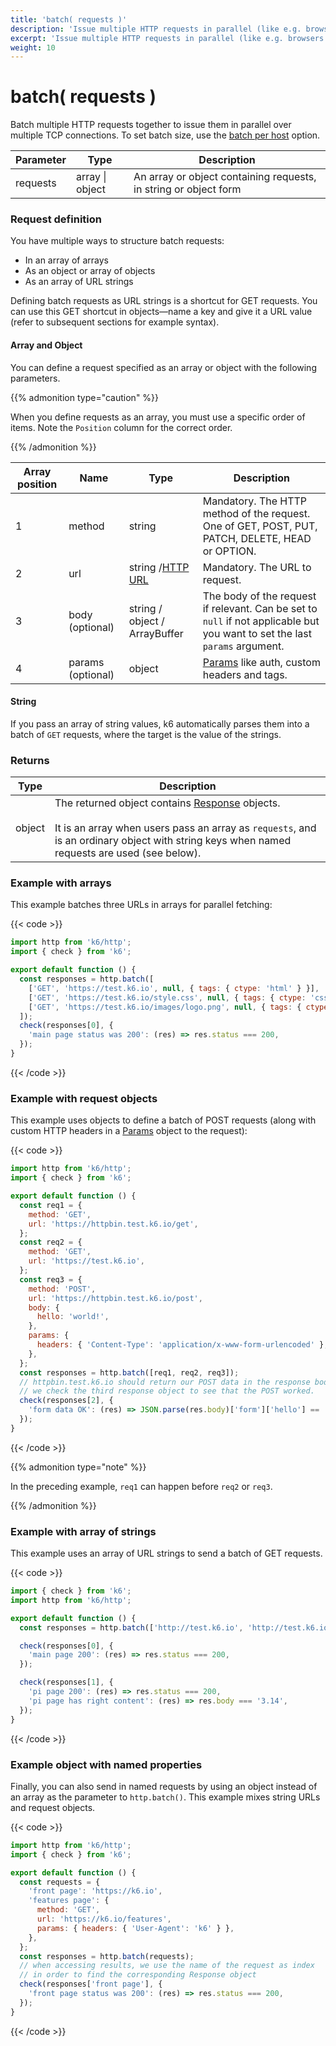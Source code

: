 ```yaml
---
title: 'batch( requests )'
description: 'Issue multiple HTTP requests in parallel (like e.g. browsers tend to do).'
excerpt: 'Issue multiple HTTP requests in parallel (like e.g. browsers tend to do).'
weight: 10
---
```


# batch( requests )

Batch multiple HTTP requests together to issue them in parallel over multiple TCP connections.
To set batch size, use the [batch per host](/docs/k6/<K6_VERSION>/using-k6/k6-options/reference#batch-per-host) option.

| Parameter | Type            | Description                                                      |
| --------- | --------------- | ---------------------------------------------------------------- |
| requests  | array \| object | An array or object containing requests, in string or object form |

### Request definition

You have multiple ways to structure batch requests:

- In an array of arrays
- As an object or array of objects
- As an array of URL strings

Defining batch requests as URL strings is a shortcut for GET requests.
You can use this GET shortcut in objects&mdash;name a key and give it a URL value
(refer to subsequent sections for example syntax).

#### Array and Object

You can define a request specified as an array or object with the following parameters.

{{% admonition type="caution" %}}

When you define requests as an array, you must use a specific order of items.
Note the `Position` column for the correct order.

{{% /admonition %}}

| Array position | Name              | Type                                                                                    | Description                                                                                                                 |
| -------------- | ----------------- | --------------------------------------------------------------------------------------- | --------------------------------------------------------------------------------------------------------------------------- |
| 1              | method            | string                                                                                  | Mandatory. The HTTP method of the request. One of GET, POST, PUT, PATCH, DELETE, HEAD or OPTION.                            |
| 2              | url               | string /[HTTP URL](/docs/k6/<K6_VERSION>/javascript-api/k6-http/url#returns) | Mandatory. The URL to request.                                                                                              |
| 3              | body (optional)   | string / object / ArrayBuffer                                                           | The body of the request if relevant. Can be set to `null` if not applicable but you want to set the last `params` argument. |
| 4              | params (optional) | object                                                                                  | [Params](/docs/k6/<K6_VERSION>/javascript-api/k6-http/params) like auth, custom headers and tags.                |

#### String

If you pass an array of string values, k6 automatically parses them into a batch of `GET` requests, where the target is the value of the strings.

### Returns

| Type   | Description                                                                                                                                                                                                                                                               |
| ------ | ------------------------------------------------------------------------------------------------------------------------------------------------------------------------------------------------------------------------------------------------------------------------- |
| object | The returned object contains [Response](/docs/k6/<K6_VERSION>/javascript-api/k6-http/response) objects.<br /><br />It is an array when users pass an array as `requests`, and is an ordinary object with string keys when named requests are used (see below). |

### Example with arrays

This example batches three URLs in arrays for parallel fetching:

{{< code >}}

```javascript
import http from 'k6/http';
import { check } from 'k6';

export default function () {
  const responses = http.batch([
    ['GET', 'https://test.k6.io', null, { tags: { ctype: 'html' } }],
    ['GET', 'https://test.k6.io/style.css', null, { tags: { ctype: 'css' } }],
    ['GET', 'https://test.k6.io/images/logo.png', null, { tags: { ctype: 'images' } }],
  ]);
  check(responses[0], {
    'main page status was 200': (res) => res.status === 200,
  });
}
```

{{< /code >}}

### Example with request objects

This example uses objects to define a batch of POST requests (along with custom HTTP headers in a [Params](/docs/k6/<K6_VERSION>/javascript-api/k6-http/params) object to the request):

{{< code >}}

```javascript
import http from 'k6/http';
import { check } from 'k6';

export default function () {
  const req1 = {
    method: 'GET',
    url: 'https://httpbin.test.k6.io/get',
  };
  const req2 = {
    method: 'GET',
    url: 'https://test.k6.io',
  };
  const req3 = {
    method: 'POST',
    url: 'https://httpbin.test.k6.io/post',
    body: {
      hello: 'world!',
    },
    params: {
      headers: { 'Content-Type': 'application/x-www-form-urlencoded' },
    },
  };
  const responses = http.batch([req1, req2, req3]);
  // httpbin.test.k6.io should return our POST data in the response body, so
  // we check the third response object to see that the POST worked.
  check(responses[2], {
    'form data OK': (res) => JSON.parse(res.body)['form']['hello'] == 'world!',
  });
}
```

{{< /code >}}

{{% admonition type="note" %}}

In the preceding example, `req1` can happen before `req2` or `req3`.

{{% /admonition %}}

### Example with array of strings

This example uses an array of URL strings to send a batch of GET requests.

{{< code >}}

```javascript
import { check } from 'k6';
import http from 'k6/http';

export default function () {
  const responses = http.batch(['http://test.k6.io', 'http://test.k6.io/pi.php']);

  check(responses[0], {
    'main page 200': (res) => res.status === 200,
  });

  check(responses[1], {
    'pi page 200': (res) => res.status === 200,
    'pi page has right content': (res) => res.body === '3.14',
  });
}
```

{{< /code >}}

### Example object with named properties

Finally, you can also send in named requests by using an object instead of an array as the parameter to `http.batch()`.
This example mixes string URLs and request objects.

{{< code >}}

```javascript
import http from 'k6/http';
import { check } from 'k6';

export default function () {
  const requests = {
    'front page': 'https://k6.io',
    'features page': {
      method: 'GET',
      url: 'https://k6.io/features',
      params: { headers: { 'User-Agent': 'k6' } },
    },
  };
  const responses = http.batch(requests);
  // when accessing results, we use the name of the request as index
  // in order to find the corresponding Response object
  check(responses['front page'], {
    'front page status was 200': (res) => res.status === 200,
  });
}
```

{{< /code >}}
